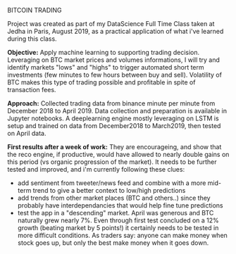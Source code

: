 BITCOIN TRADING

Project was created as part of my DataScience Full Time Class taken at Jedha in Paris, August 2019, as a practical application of what i've learned during this class.

**Objective:**
Apply machine learning to supporting trading decision. Leveraging on BTC market prices and volumes informations, I will try and identify markets "lows" and "highs" to trigger automated short term investments (few minutes to few hours between buy and sell). Volatility of BTC makes this type of trading possible and profitable in spite of transaction fees.

**Approach:**
Collected trading data from binance minute per minute from December 2018 to April 2019.
Data collection and preparation is available in Jupyter notebooks.
A deeplearning engine mostly leveraging on LSTM is setup and trained on data from December2018 to March2019, then tested on April data.

**First results after a week of work:**
They are encourageing, and show that the reco engine, if productive, would have allowed to nearly double gains on this period (vs organic progression of the market). It needs to be further tested and improved, and i'm currently following these clues:
- add sentiment from tweeter/news feed and combine with a more mid-term trend to give a better context to low/high predictions
- add trends from other market places (BTC and others..)  since they probably have interdependancies that would help fine tune predictions
- test the app in a "descending" market. April was generous and BTC naturally grew nearly 7%. Even through first test concluded on a 12% growth (beating market by 5 points!) it certainly needs to be tested in more difficult conditions. As traders say: anyone can make money when stock goes up, but only the best make money when it goes down.
